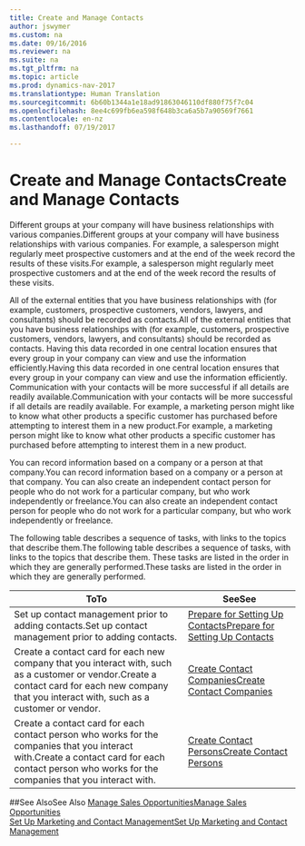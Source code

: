 ```yaml
---
title: Create and Manage Contacts
author: jswymer
ms.custom: na
ms.date: 09/16/2016
ms.reviewer: na
ms.suite: na
ms.tgt_pltfrm: na
ms.topic: article
ms.prod: dynamics-nav-2017
ms.translationtype: Human Translation
ms.sourcegitcommit: 6b60b1344a1e18ad91863046110df880f75f7c04
ms.openlocfilehash: 8ee4c699fb6ea598f648b3ca6a5b7a90569f7661
ms.contentlocale: en-nz
ms.lasthandoff: 07/19/2017

---
```

# <a name="create-and-manage-contacts"></a><span data-ttu-id="f763f-102">Create and Manage Contacts</span><span class="sxs-lookup"><span data-stu-id="f763f-102">Create and Manage Contacts</span></span>
<span data-ttu-id="f763f-103">Different groups at your company will have business relationships with various companies.</span><span class="sxs-lookup"><span data-stu-id="f763f-103">Different groups at your company will have business relationships with various companies.</span></span> <span data-ttu-id="f763f-104">For example, a salesperson might regularly meet prospective customers and at the end of the week record the results of these visits.</span><span class="sxs-lookup"><span data-stu-id="f763f-104">For example, a salesperson might regularly meet prospective customers and at the end of the week record the results of these visits.</span></span>

<span data-ttu-id="f763f-105">All of the external entities that you have business relationships with (for example, customers, prospective customers, vendors, lawyers, and consultants) should be recorded as contacts.</span><span class="sxs-lookup"><span data-stu-id="f763f-105">All of the external entities that you have business relationships with (for example, customers, prospective customers, vendors, lawyers, and consultants) should be recorded as contacts.</span></span> <span data-ttu-id="f763f-106">Having this data recorded in one central location ensures that every group in your company can view and use the information efficiently.</span><span class="sxs-lookup"><span data-stu-id="f763f-106">Having this data recorded in one central location ensures that every group in your company can view and use the information efficiently.</span></span> <span data-ttu-id="f763f-107">Communication with your contacts will be more successful if all details are readily available.</span><span class="sxs-lookup"><span data-stu-id="f763f-107">Communication with your contacts will be more successful if all details are readily available.</span></span> <span data-ttu-id="f763f-108">For example, a marketing person might like to know what other products a specific customer has purchased before attempting to interest them in a new product.</span><span class="sxs-lookup"><span data-stu-id="f763f-108">For example, a marketing person might like to know what other products a specific customer has purchased before attempting to interest them in a new product.</span></span>

<span data-ttu-id="f763f-109">You can record information based on a company or a person at that company.</span><span class="sxs-lookup"><span data-stu-id="f763f-109">You can record information based on a company or a person at that company.</span></span> <span data-ttu-id="f763f-110">You can also create an independent contact person for people who do not work for a particular company, but who work independently or freelance.</span><span class="sxs-lookup"><span data-stu-id="f763f-110">You can also create an independent contact person for people who do not work for a particular company, but who work independently or freelance.</span></span>

<span data-ttu-id="f763f-111">The following table describes a sequence of tasks, with links to the topics that describe them.</span><span class="sxs-lookup"><span data-stu-id="f763f-111">The following table describes a sequence of tasks, with links to the topics that describe them.</span></span> <span data-ttu-id="f763f-112">These tasks are listed in the order in which they are generally performed.</span><span class="sxs-lookup"><span data-stu-id="f763f-112">These tasks are listed in the order in which they are generally performed.</span></span>

|<span data-ttu-id="f763f-113">To</span><span class="sxs-lookup"><span data-stu-id="f763f-113">To</span></span> |<span data-ttu-id="f763f-114">See</span><span class="sxs-lookup"><span data-stu-id="f763f-114">See</span></span> |
|---|----|
|<span data-ttu-id="f763f-115">Set up contact management prior to adding contacts.</span><span class="sxs-lookup"><span data-stu-id="f763f-115">Set up contact management prior to adding contacts.</span></span>|[<span data-ttu-id="f763f-116">Prepare for Setting Up Contacts</span><span class="sxs-lookup"><span data-stu-id="f763f-116">Prepare for Setting Up Contacts</span></span>](marketing-setup-contacts.md)|
|<span data-ttu-id="f763f-117">Create a contact card for each new company that you interact with, such as a customer or vendor.</span><span class="sxs-lookup"><span data-stu-id="f763f-117">Create a contact card for each new company that you interact with, such as a customer or vendor.</span></span>|[<span data-ttu-id="f763f-118">Create Contact Companies</span><span class="sxs-lookup"><span data-stu-id="f763f-118">Create Contact Companies</span></span>](marketing-create-contact-companies.md)|
|<span data-ttu-id="f763f-119">Create a contact card for each contact person who works for the companies that you interact with.</span><span class="sxs-lookup"><span data-stu-id="f763f-119">Create a contact card for each contact person who works for the companies that you interact with.</span></span>|[<span data-ttu-id="f763f-120">Create Contact Persons</span><span class="sxs-lookup"><span data-stu-id="f763f-120">Create Contact Persons</span></span>](marketing-create-contact-persons.md)|

##<a name="see-also"></a><span data-ttu-id="f763f-121">See Also</span><span class="sxs-lookup"><span data-stu-id="f763f-121">See Also</span></span>
[<span data-ttu-id="f763f-122">Manage Sales Opportunities</span><span class="sxs-lookup"><span data-stu-id="f763f-122">Manage Sales Opportunities</span></span>](marketing-manage-sales-opportunities.md)  
[<span data-ttu-id="f763f-123">Set Up Marketing and Contact Management</span><span class="sxs-lookup"><span data-stu-id="f763f-123">Set Up Marketing and Contact Management</span></span>](marketing-setup-marketing.md)  

